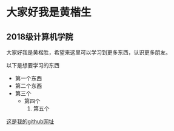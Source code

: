 # 大家好我是黄楷生  
## 2018级计算机学院
大家好我是黄楷胜，希望来这里可以学习到更多东西，认识更多朋友。

以下是想要学习的东西
 - 第一个东西
 - 第二个东西
 - 第三个
   - 第四个
      1. 第五个
 
 [这是我的github网址](https://github.com/ansonmng/ansonnnmm)
